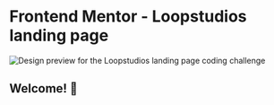 # Frontend Mentor - Loopstudios landing page

![Design preview for the Loopstudios landing page coding challenge](./design/desktop-preview.jpg)

## Welcome! 👋
